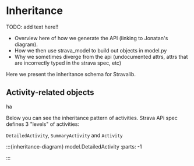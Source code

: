 # Inheritance

TODO: add text here!!
* Overview here of how we generate the API (linking to Jonatan's diagram).
* How we then use strava_model to build out objects in model.py
* Why we sometimes diverge from the api (undocumented attrs, attrs that are incorrectly typed in the strava spec, etc)


Here we present the inheritance schema for Stravalib.

## Activity-related objects

ha

Below you can see the inheritance pattern of activities.
Strava APi spec defines 3 "levels" of activities:

`DetailedActivity`, `SummaryActivity` and `Activity`

:::{inheritance-diagram} model.DetailedActivity
:parts: -1


:::

